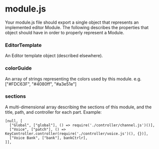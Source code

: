 # module.js

Your module.js file should export a single object that represents an implemented editor Module. The following describes the properties that object should have in order to properly represent a Module.

### EditorTemplate

An Editor template object (described elsewhere).

### colorGuide

An array of strings representing the colors used by this module. e.g. ["#FDC63F", "#4080ff", "#a3e51e"]

### sections

A multi-dimensional array describing the sections of this module, and the title, path, and controller for each part. Example:

    [null, [
      ["Global", ["global"], () => require('./controller/channel.js')()],
      ["Voice", ["patch"], () => KeyController.controller(require('./controller/voice.js')(), {})],
      ["Voice Bank", ["bank"], bankCtrlr],
    ]],
